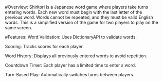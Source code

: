 #Overview:
Shiritori is a Japanese word game where players take turns entering words. Each new word must begin with the last letter of the previous word. Words cannot be repeated, and they must be valid English words. This is a simplified version of the game for two players to play on the same screen.

#Features:
Word Validation: Uses DictionaryAPI to validate words.

Scoring: Tracks scores for each player.

Word History: Displays all previously entered words to avoid repetition.

Countdown Timer: Each player has a limited time to enter a word.

Turn-Based Play: Automatically switches turns between players.
